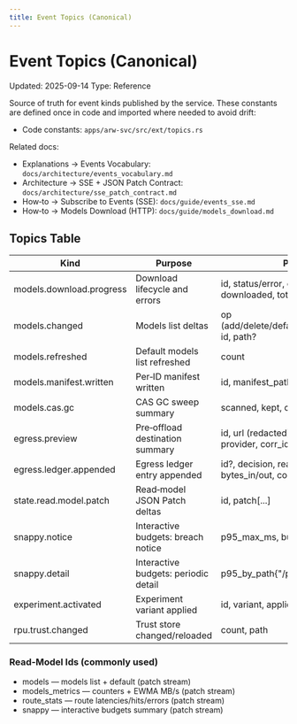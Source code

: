 ```yaml
---
title: Event Topics (Canonical)
---
```


# Event Topics (Canonical)
Updated: 2025-09-14
Type: Reference

Source of truth for event kinds published by the service. These constants are defined once in code and imported where needed to avoid drift:

- Code constants: `apps/arw-svc/src/ext/topics.rs`

Related docs:
- Explanations → Events Vocabulary: `docs/architecture/events_vocabulary.md`
- Architecture → SSE + JSON Patch Contract: `docs/architecture/sse_patch_contract.md`
- How‑to → Subscribe to Events (SSE): `docs/guide/events_sse.md`
- How‑to → Models Download (HTTP): `docs/guide/models_download.md`

## Topics Table

| Kind                       | Purpose                          | Payload key points |
|----------------------------|----------------------------------|--------------------|
| models.download.progress   | Download lifecycle and errors    | id, status/error, code, budget?, disk?, progress?, downloaded, total? |
| models.changed             | Models list deltas               | op (add/delete/default/downloaded/canceled/error), id, path? |
| models.refreshed           | Default models list refreshed    | count |
| models.manifest.written    | Per‑ID manifest written          | id, manifest_path, sha256 |
| models.cas.gc              | CAS GC sweep summary             | scanned, kept, deleted, deleted_bytes, ttl_days |
| egress.preview             | Pre‑offload destination summary  | id, url (redacted), dest{host,port,protocol}, provider, corr_id |
| egress.ledger.appended     | Egress ledger entry appended     | id?, decision, reason?, dest(host,port,protocol), bytes_in/out, corr_id?, proj?, posture |
| state.read.model.patch     | Read‑model JSON Patch deltas     | id, patch[...] |
| snappy.notice              | Interactive budgets: breach notice | p95_max_ms, budget_ms |
| snappy.detail              | Interactive budgets: periodic detail | p95_by_path{"/path":p95_ms} |
| experiment.activated       | Experiment variant applied       | id, variant, applied{...} |
| rpu.trust.changed          | Trust store changed/reloaded     | count, path |

### Read‑Model Ids (commonly used)

- models — models list + default (patch stream)
- models_metrics — counters + EWMA MB/s (patch stream)
- route_stats — route latencies/hits/errors (patch stream)
- snappy — interactive budgets summary (patch stream)
